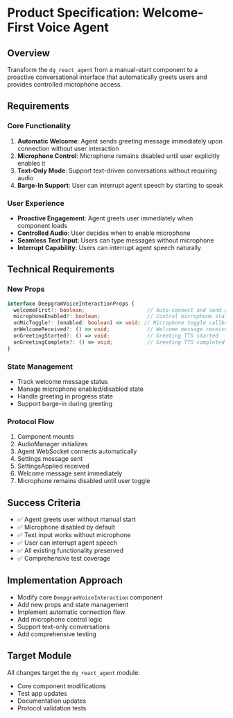 # Product Specification: Welcome-First Voice Agent

## Overview

Transform the `dg_react_agent` from a manual-start component to a proactive conversational interface that automatically greets users and provides controlled microphone access.

## Requirements

### Core Functionality
1. **Automatic Welcome**: Agent sends greeting message immediately upon connection without user interaction
2. **Microphone Control**: Microphone remains disabled until user explicitly enables it
3. **Text-Only Mode**: Support text-driven conversations without requiring audio
4. **Barge-In Support**: User can interrupt agent speech by starting to speak

### User Experience
- **Proactive Engagement**: Agent greets user immediately when component loads
- **Controlled Audio**: User decides when to enable microphone
- **Seamless Text Input**: Users can type messages without microphone
- **Interrupt Capability**: Users can interrupt agent speech naturally

## Technical Requirements

### New Props
```typescript
interface DeepgramVoiceInteractionProps {
  welcomeFirst?: boolean;                    // Auto-connect and send greeting
  microphoneEnabled?: boolean;               // Control microphone state
  onMicToggle?: (enabled: boolean) => void; // Microphone toggle callback
  onWelcomeReceived?: () => void;            // Welcome message received
  onGreetingStarted?: () => void;            // Greeting TTS started
  onGreetingComplete?: () => void;           // Greeting TTS completed
}
```

### State Management
- Track welcome message status
- Manage microphone enabled/disabled state
- Handle greeting in progress state
- Support barge-in during greeting

### Protocol Flow
1. Component mounts
2. AudioManager initializes
3. Agent WebSocket connects automatically
4. Settings message sent
5. SettingsApplied received
6. Welcome message sent immediately
7. Microphone remains disabled until user toggle

## Success Criteria
- ✅ Agent greets user without manual start
- ✅ Microphone disabled by default
- ✅ Text input works without microphone
- ✅ User can interrupt agent speech
- ✅ All existing functionality preserved
- ✅ Comprehensive test coverage

## Implementation Approach
- Modify core `DeepgramVoiceInteraction` component
- Add new props and state management
- Implement automatic connection flow
- Add microphone control logic
- Support text-only conversations
- Add comprehensive testing

## Target Module
All changes target the `dg_react_agent` module:
- Core component modifications
- Test app updates
- Documentation updates
- Protocol validation tests
